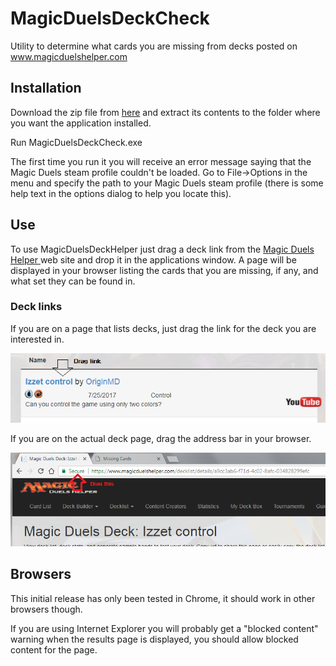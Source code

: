# MagicDuelsDeckCheck
Utility to determine what cards you are missing from decks posted on www.magicduelshelper.com

## Installation

Download the zip file from [here](https://github.com/Aspallar/MagicDuelsDeckCheck/releases/download/v1.1.0/MagicDuelsDeckCheck.zip) and extract its contents to the folder where you want the application installed.

Run MagicDuelsDeckCheck.exe

The first time you run it you will receive an error message saying that the Magic Duels steam profile couldn't be loaded. Go to File->Options in the menu and specify the path
to your Magic Duels steam profile (there is some help text in the options dialog to help you locate this).

## Use

To use MagicDuelsDeckHelper just drag a deck link from the [Magic Duels Helper ](https://www.magicduelshelper.com) web site and drop it in the applications window. A page will be displayed in your browser listing the cards that you are missing, if any, and what set they can be found in.

### Deck links

If you are on a page that lists decks, just drag the link for the deck you are interested in.

![Drag Example Image](https://github.com/Aspallar/MagicDuelsDeckCheck/blob/master/images/draglink.png)

If you are on the actual deck page, drag the address bar in your browser.

![Drag Example Image](https://github.com/Aspallar/MagicDuelsDeckCheck/blob/master/images/dragaddress.png)

## Browsers

This initial release has only been tested in Chrome, it should work in other browsers though.

If you are using Internet Explorer you will probably get a "blocked content" warning when the results page is displayed, you should allow blocked content for the page.